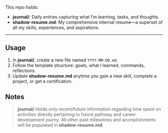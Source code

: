 This repo holds:

- **journal/**: Daily entries capturing what I’m learning, tasks, and thoughts.
- **shadow-resume.md**: My comprehensive internal resume—a superset of all my skills, experiences, and aspirations.

---

## Usage

1. In **journal/**, create a new file named `YYYY‑MM‑DD.md`.
2. Follow the template structure: goals, what I learned, commands, reflections.
3. Update **shadow-resume.md** anytime you gain a new skill, complete a project, or get a certification.

## Notes
>**journal/** Holds only recent/future information regarding time spent on activities directly pertaining to future pathway and career development journy. All other past milesotnes and acomplishments will be populated in **shadow-resume.md**.
<!--stackedit_data:
eyJoaXN0b3J5IjpbLTEyNjgzMDU2MjRdfQ==
-->